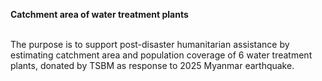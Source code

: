 **Catchment area of water treatment plants**

<br>The purpose is to support post-disaster humanitarian assistance by estimating catchment area and population coverage of 6 water treatment plants, donated by TSBM as response to 2025 Myanmar earthquake.
